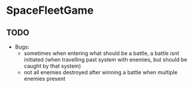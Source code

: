 # SpaceFleetGame
## TODO
- Bugs:
    - sometimes when entering what should be a battle, a battle isnt initiated (when travelling past system with enemies, but should be caught by that system)
    - not all enemies destroyed after winning a battle when multiple enemies present